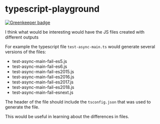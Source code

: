 # typescript-playground

[![Greenkeeper badge](https://badges.greenkeeper.io/aizatto/typescript-playground.svg)](https://greenkeeper.io/)

I think what would be interesting would have the JS files created with different outputs

For example the typescript file `test-async-main.ts` would generate several versions of the files:

- test-async-main-fail-es5.js
- test-async-main-fail-es6.js
- test-async-main-fail-es2015.js
- test-async-main-fail-es2016.js
- test-async-main-fail-es2017.js
- test-async-main-fail-es2018.js
- test-async-main-fail-esnext.js

The header of the file should include the `tsconfig.json` that was used to generate the file.

This would be useful in learning about the differences in files.
